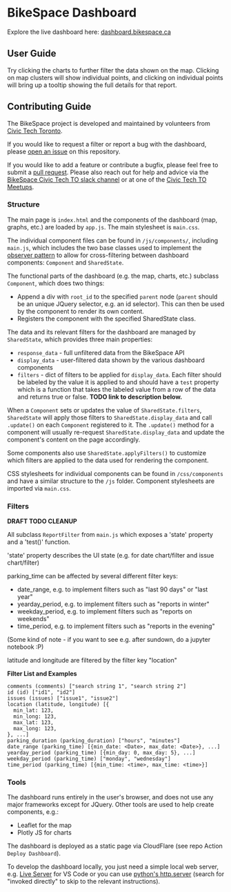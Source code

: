 # BikeSpace Dashboard

Explore the live dashboard here: [dashboard.bikespace.ca](https://dashboard.bikespace.ca/)

## User Guide

Try clicking the charts to further filter the data shown on the map. Clicking on map clusters will show individual points, and clicking on individual points will bring up a tooltip showing the full details for that report.

## Contributing Guide

The BikeSpace project is developed and maintained by volunteers from [Civic Tech Toronto](http://civictech.ca/).

If you would like to request a filter or report a bug with the dashboard, please [open an issue](https://github.com/bikespace/bikespace-v2/issues) on this repository.

If you would like to add a feature or contribute a bugfix, please feel free to submit a [pull request](https://docs.github.com/en/pull-requests/collaborating-with-pull-requests/proposing-changes-to-your-work-with-pull-requests/about-pull-requests). Please also reach out for help and advice via the [BikeSpace Civic Tech TO slack channel](https://civictechto.slack.com/archives/C61CZLA5V) or at one of the [Civic Tech TO Meetups](https://www.meetup.com/civic-tech-toronto/).

### Structure

The main page is `index.html` and the components of the dashboard (map, graphs, etc.) are loaded by `app.js`. The main stylesheet is `main.css`.

The individual component files can be found in `/js/components/`, including `main.js`, which includes the two base classes used to implement the [observer pattern](https://en.wikipedia.org/wiki/Observer_pattern) to allow for cross-filtering between dashboard components: `Component` and `SharedState`.

The functional parts of the dashboard (e.g. the map, charts, etc.) subclass `Component`, which does two things:

- Append a div with `root_id` to the specified `parent` node (`parent` should be an unique JQuery selector, e.g. an id selector). This can then be used by the component to render its own content.
- Registers the component with the specified SharedState class.

The data and its relevant filters for the dashboard are managed by `SharedState`, which provides three main properties:

- `response_data` - full unfiltered data from the BikeSpace API
- `display_data` - user-filtered data shown by the various dashboard components
- `filters` - dict of filters to be applied for `display_data`. Each filter should be labeled by the value it is applied to and should have a `test` property which is a function that takes the labeled value from a row of the data and returns true or false. **TODO link to description below.**

When a `Component` sets or updates the value of `SharedState.filters`, `SharedState` will apply those filters to `SharedState.display_data` and call `.update()` on each `Component` registered to it. The `.update()` method for a component will usually re-request `SharedState.display_data` and update the component's content on the page accordingly.

Some components also use `SharedState.applyFilters()` to customize which filters are applied to the data used for rendering the component.

CSS stylesheets for individual components can be found in `/css/components` and have a similar structure to the `/js` folder. Component stylesheets are imported via `main.css`.

### Filters

**DRAFT TODO CLEANUP**

All subclass `ReportFilter` from `main.js` which exposes a 'state' property and a 'test()' function. 

'state' property describes the UI state (e.g. for date chart/filter and issue chart/filter)

parking_time can be affected by several different filter keys:

- date_range, e.g. to implement filters such as "last 90 days" or "last year"
- yearday_period, e.g. to implement filters such as "reports in winter"
- weekday_period, e.g. to implement filters such as "reports on weekends"
- time_period, e.g. to implement filters such as "reports in the evening"

(Some kind of note - if you want to see e.g. after sundown, do a jupyter notebook :P)

latitude and longitude are filtered by the filter key "location"

**Filter List and Examples**

```
comments (comments) ["search string 1", "search string 2"]
id (id) ["id1", "id2"]
issues (issues) ["issue1", "issue2"]
location (latitude, longitude) [{
  min_lat: 123,
  min_long: 123,
  max_lat: 123,
  max_long: 123,
}, ...]
parking_duration (parking_duration) ["hours", "minutes"]
date_range (parking_time) [{min_date: <Date>, max_date: <Date>}, ...]
yearday_period (parking_time) [{min_day: 0, max_day: 5}, ...]
weekday_period (parking_time) ["monday", "wednesday"]
time_period (parking_time) [{min_time: <time>, max_time: <time>}]
```

### Tools

The dashboard runs entirely in the user's browser, and does not use any major frameworks except for JQuery. Other tools are used to help create components, e.g.:

- Leaflet for the map
- Plotly JS for charts

The dashboard is deployed as a static page via CloudFlare (see repo Action `Deploy Dashboard`).

To develop the dashboard locally, you just need a simple local web server, e.g. [Live Server](https://marketplace.visualstudio.com/items?itemName=ritwickdey.LiveServer) for VS Code or you can use [python's http.server](https://docs.python.org/3/library/http.server.html) (search for "invoked directly" to skip to the relevant instructions).
